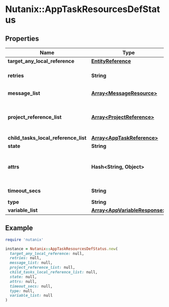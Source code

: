 # Nutanix::AppTaskResourcesDefStatus

## Properties

| Name | Type | Description | Notes |
| ---- | ---- | ----------- | ----- |
| **target_any_local_reference** | [**EntityReference**](EntityReference.md) |  | [optional] |
| **retries** | **String** | Number of retries for the task. | [optional] |
| **message_list** | [**Array&lt;MessageResource&gt;**](MessageResource.md) | Message list. |  |
| **project_reference_list** | [**Array&lt;ProjectReference&gt;**](ProjectReference.md) | The projects this task has been assigned to | [optional] |
| **child_tasks_local_reference_list** | [**Array&lt;AppTaskReference&gt;**](AppTaskReference.md) |  | [optional] |
| **state** | **String** |  |  |
| **attrs** | **Hash&lt;String, Object&gt;** | Task attrs for application of type object. | [optional] |
| **timeout_secs** | **String** | task timeout. | [optional] |
| **type** | **String** |  |  |
| **variable_list** | [**Array&lt;AppVariableResponse&gt;**](AppVariableResponse.md) |  | [optional] |

## Example

```ruby
require 'nutanix'

instance = Nutanix::AppTaskResourcesDefStatus.new(
  target_any_local_reference: null,
  retries: null,
  message_list: null,
  project_reference_list: null,
  child_tasks_local_reference_list: null,
  state: null,
  attrs: null,
  timeout_secs: null,
  type: null,
  variable_list: null
)
```

